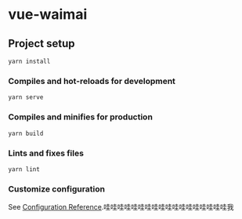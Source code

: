 # vue-waimai

## Project setup
```
yarn install
```

### Compiles and hot-reloads for development
```
yarn serve
```

### Compiles and minifies for production
```
yarn build
```

### Lints and fixes files
```
yarn lint
```

### Customize configuration
See [Configuration Reference](https://cli.vuejs.org/config/).哇哇哇哇哇哇哇哇哇哇哇哇哇哇哇哇哇哇我
